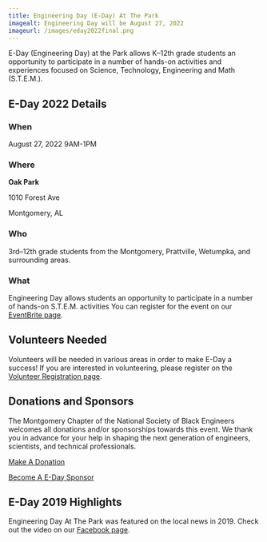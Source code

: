 ```yaml
---
title: Engineering Day (E-Day) At The Park
imagealt: Engineering Day will be August 27, 2022
imageurl: /images/eday2022final.png
---
```


E-Day (Engineering Day) at the Park allows K–12th grade students an opportunity to participate in a number of
hands-on activities and experiences focused on Science, Technology, Engineering and Math (S.T.E.M.).

## E-Day 2022 Details

### When

August 27, 2022 9AM-1PM

### Where

**Oak Park**

1010 Forest Ave

Montgomery, AL

### Who

3rd–12th grade students from the Montgomery, Prattville, Wetumpka, and surrounding areas.

### What

Engineering Day allows students an opportunity to participate in a number of hands-on S.T.E.M. activities
You can register for the event on our 
<a href="https://2022eday.eventbrite.com/" target="_blank">EventBrite page</a>.

## Volunteers Needed

Volunteers will be needed in various areas in order to make E-Day a success! If you are interested in 
volunteering, please register on the 
<a href="https://us5.list-manage.com/survey?u=887bd5251f705dc81e45b1433&id=4b1950728d&e=*|UNIQID|*" target="_blank">Volunteer Registration page</a>.

## Donations and Sponsors

The Montgomery Chapter of the National Society of Black Engineers welcomes all donations 
and/or sponsorships towards this event. We thank you in advance for your help in shaping the next
generation of engineers, scientists, and technical professionals.

[Make A Donation](/donate)

<a href="https://us5.list-manage.com/survey?u=887bd5251f705dc81e45b1433&id=e20ffbea44&e=*|UNIQID|*" target="_blank">Become A E-Day Sponsor</a>

## E-Day 2019 Highlights

Engineering Day At The Park was featured on the local news in 2019. Check out the video on our 
<a href="https://www.facebook.com/watch/?v=373769769954484&extid=bYnyVhue16YMG869" 
target="_blank">Facebook page</a>.
